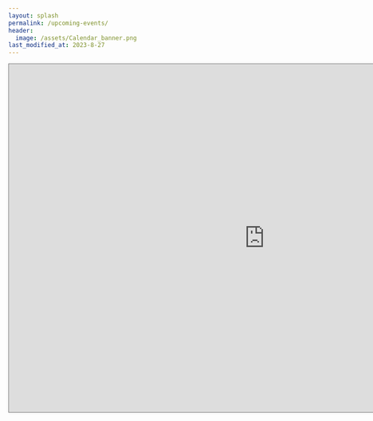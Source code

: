 ```yaml
---
layout: splash
permalink: /upcoming-events/
header:
  image: /assets/Calendar_banner.png
last_modified_at: 2023-8-27
---
```

<iframe src="https://outlook.office365.com/owa/calendar/43e88d0f5a86425ab53d9f7eba9801cf@usu.edu/1d9b6eedc1f04440bacec06e74222cb43204620194208656066/calendar.html" style="border:solid 1px #777" width="1025" height="700" frameborder="0" scrolling="no"></iframe>
